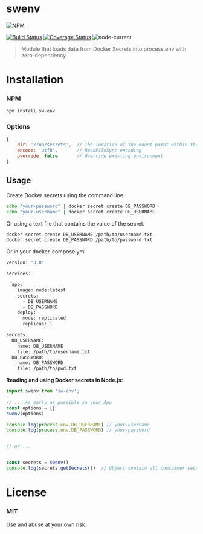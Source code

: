 # swenv

[![NPM](https://nodei.co/npm/sw-env.png)](https://nodei.co/npm/sw-env/)

[![Build Status](https://travis-ci.com/AmineYagoub/sw-env.svg?branch=main)](https://travis-ci.com/AmineYagoub/sw-env)
[![Coverage Status](https://coveralls.io/repos/github/AmineYagoub/sw-env/badge.svg?branch=main)](https://coveralls.io/github/AmineYagoub/sw-env?branch=main)
![node-current](https://img.shields.io/node/v/sw-env?style=flat)
> Module that loads data from Docker Secrets into process.env with  zero-dependency 
# Installation
### NPM

```bash
npm install sw-env
```
### Options
```javascript
{
    dir: '/run/secrets',  // The location of the mount point within the container
    encode: 'utf8',       // ReadFileSync encoding
    override: false       // Override existing environment
}
```
## Usage
Create Docker secrets using the command line.
``` bash -
echo "your-password" | docker secret create DB_PASSWORD -
echo "your-username" | docker secret create DB_USERNAME -
```
Or using a text file that contains the value of the secret.
``` bash -
docker secret create DB_USERNAME /path/to/username.txt
docker secret create DB_PASSWORD /path/to/password.txt
```
Or in your docker-compose.yml
```bash -
version: "3.8"

services:

  app:
    image: node:latest
    secrets:
      - DB_USERNAME
      - DB_PASSWORD
    deploy:
      mode: replicated
      replicas: 1

secrets:
  DB_USERNAME:
    name: DB_USERNAME
    file: /path/to/username.txt
  DB_PASSWORD:
    name: DB_PASSWORD
    file: /path/to/pwd.txt

```
**Reading and using Docker secrets in Node.js:**
```javascript
import swenv from 'sw-env';
 
// ... As early as possible in your App
const options = {}
swenv(options)

console.log(process.env.DB_USERNAME) // your-username
console.log(process.env.DB_PASSWORD) // your-password


// or ...


const secrets = swenv()
console.log(secrets.getSecrets())  // Object contain all container secrets
```
# License

### MIT

Use and abuse at your own risk.
